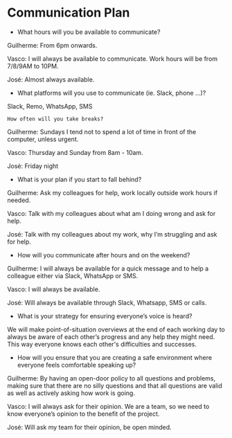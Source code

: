 # **Communication Plan**

- What hours will you be available to communicate?

Guilherme: From 6pm onwards.

Vasco: I will always be available to communicate. Work hours will be from 7/8/9AM to 10PM.

José: Almost always available.

- What platforms will you use to communicate (ie. Slack, phone …)?

Slack, Remo, WhatsApp, SMS

    How often will you take breaks?

Guilherme: Sundays I tend not to spend a lot of time in front of the computer, unless urgent.

Vasco: Thursday and Sunday from 8am - 10am.

José: Friday night

- What is your plan if you start to fall behind?

Guilherme: Ask my colleagues for help, work locally outside work hours if needed.

Vasco: Talk with my colleagues about what am I doing wrong and ask for help.

José: Talk with my colleagues about my work, why I’m struggling and ask for help.

- How will you communicate after hours and on the weekend?

Guilherme: I will always be available for a quick message and to help a colleague either via Slack, WhatsApp or SMS.

Vasco: I will always be available.

José: Will always be available through Slack, Whatsapp, SMS or calls.

- What is your strategy for ensuring everyone’s voice is heard?

We will make point-of-situation overviews at the end of each working day to always be aware of each other’s progress and any help they might need. This way everyone knows each other's difficulties and successes.

- How will you ensure that you are creating a safe environment where everyone feels comfortable speaking up?

Guilherme: By having an open-door policy to all questions and problems, making sure that there are no silly questions and that all questions are valid as well as actively asking how work is going.

Vasco: I will always ask for their opinion. We are a team, so we need to know everyone’s opinion to the benefit of the project.

José: Will ask my team for their opinion, be open minded.